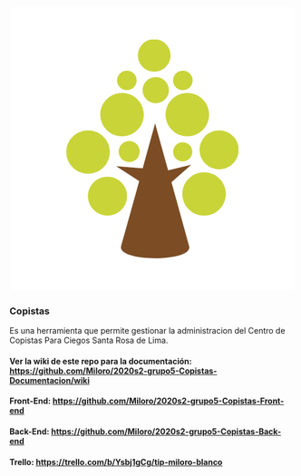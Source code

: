 <p align="center">
  <img src="logo/logo_copistas1.png" />
</p>

### Copistas 

Es una herramienta que permite gestionar la administracion del Centro de Copistas Para Ciegos
Santa Rosa de Lima.


 ####  Ver la wiki de este repo para la documentación: https://github.com/Miloro/2020s2-grupo5-Copistas-Documentacion/wiki
 ####  Front-End: https://github.com/Miloro/2020s2-grupo5-Copistas-Front-end
 ####  Back-End: https://github.com/Miloro/2020s2-grupo5-Copistas-Back-end
 ####  Trello: https://trello.com/b/Ysbj1gCg/tip-miloro-blanco      
